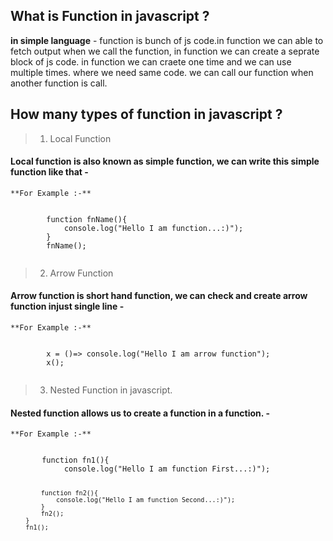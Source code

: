 ## What is Function in javascript ?

**in simple language** - function is bunch of js code.in function we can able to fetch output when we call the function, in function we can create a seprate block of js code. in function we can craete one time and we can use multiple times. where we need same code. we can call our function when another function is call.

## How many types of function in javascript ?

>   1.  Local Function

#### Local function is also known as simple function, we can write this simple function like that - 
    
    **For Example :-**

  <code>
        function fnName(){
            console.log("Hello I am function...:)");
        }
        fnName();
    </code>  


>   2.  Arrow Function

#### Arrow function is short hand function, we can check and create arrow function injust single line - 
    
    **For Example :-**
<code>
        x = ()=> console.log("Hello I am arrow function");
        x();
    </code>  


>   3.  Nested Function in javascript.   
#### Nested function allows us to create a function in a function. - 

    **For Example :-**

<code>
       function fn1(){
            console.log("Hello I am function First...:)");

            function fn2(){
                console.log("Hello I am function Second...:)");
            }
            fn2();
        }
        fn1();
</code>  


